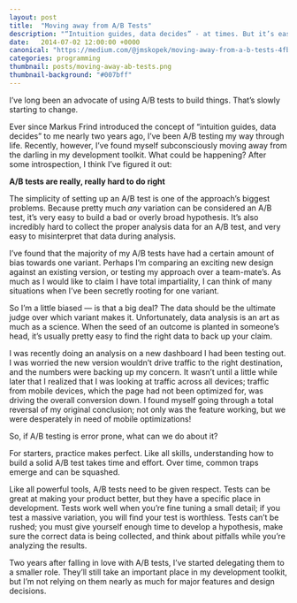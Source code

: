 ```yaml
---
layout: post
title:  "Moving away from A/B Tests"
description: "“Intuition guides, data decides” - at times. But it’s easy to go overboard with A/B testing and underestimate the cost"
date:   2014-07-02 12:00:00 +0000
canonical: "https://medium.com/@jmskopek/moving-away-from-a-b-tests-4fb66d8ee9e2"
categories: programming
thumbnail: posts/moving-away-ab-tests.png
thumbnail-background: "#007bff"
---
```


I’ve long been an advocate of using A/B tests to build things. That’s slowly starting to change.

Ever since Markus Frind introduced the concept of “intuition guides, data decides” to me nearly two years ago, I’ve been A/B testing my way through life. Recently, however, I’ve found myself subconsciously moving away from the darling in my development toolkit. What could be happening? After some introspection, I think I’ve figured it out:

**A/B tests are really, really hard to do right**

The simplicity of setting up an A/B test is one of the approach’s biggest problems. Because pretty much *any* variation can be considered an A/B test, it’s very easy to build a bad or overly broad hypothesis. It’s also incredibly hard to collect the proper analysis data for an A/B test, and very easy to misinterpret that data during analysis.

I’ve found that the majority of my A/B tests have had a certain amount of bias towards one variant. Perhaps I’m comparing an exciting new design against an existing version, or testing my approach over a team-mate’s. As much as I would like to claim I have total impartiality, I can think of many situations when I’ve been secretly rooting for one variant.

So I’m a little biased — is that a big deal? The data should be the ultimate judge over which variant makes it. Unfortunately, data analysis is an art as much as a science. When the seed of an outcome is planted in someone’s head, it’s usually pretty easy to find the right data to back up your claim.

I was recently doing an analysis on a new dashboard I had been testing out. I was worried the new version wouldn’t drive traffic to the right destination, and the numbers were backing up my concern. It wasn’t until a little while later that I realized that I was looking at traffic across all devices; traffic from mobile devices, which the page had not been optimized for, was driving the overall conversion down. I found myself going through a total reversal of my original conclusion; not only was the feature working, but we were desperately in need of mobile optimizations!

So, if A/B testing is error prone, what can we do about it?

For starters, practice makes perfect. Like all skills, understanding how to build a solid A/B test takes time and effort. Over time, common traps emerge and can be squashed.

Like all powerful tools, A/B tests need to be given respect. Tests can be great at making your product better, but they have a specific place in development. Tests work well when you’re fine tuning a small detail; if you test a massive variation, you will find your test is worthless. Tests can’t be rushed; you must give yourself enough time to develop a hypothesis, make sure the correct data is being collected, and think about pitfalls while you’re analyzing the results.

Two years after falling in love with A/B tests, I’ve started delegating them to a smaller role. They’ll still take an important place in my development toolkit, but I’m not relying on them nearly as much for major features and design decisions.
